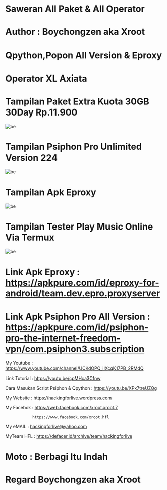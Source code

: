 # Saweran All Paket & All Operator

# Author : Boychongzen aka Xroot

# Qpython,Popon All Version & Eproxy

# Operator XL Axiata

# Tampilan Paket Extra Kuota 30GB 30Day Rp.11.900
![be](https://raw.githubusercontent.com/boychongzen18/Eproxy-3Party-Android/master/kipli.jpg)
# Tampilan Psiphon Pro Unlimited Version 224
![be](https://raw.githubusercontent.com/boychongzen18/Eproxy-3Party-Android/master/popon.jpg)
# Tampilan Apk Eproxy
![be](https://raw.githubusercontent.com/boychongzen18/Eproxy-3Party-Android/master/eproxy.jpg)
# Tampilan Tester Play Music Online Via Termux
![be](https://raw.githubusercontent.com/boychongzen18/Eproxy-3Party-Android/master/yt.jpg)

# Link Apk Eproxy : https://apkpure.com/id/eproxy-for-android/team.dev.epro.proxyserver

# Link Apk Psiphon Pro All Version : https://apkpure.com/id/psiphon-pro-the-internet-freedom-vpn/com.psiphon3.subscription

My Youtube    : https://www.youtube.com/channel/UCKdOPQ_iIXcqK17PB_2RMdQ

Link Tutorial : https://youtu.be/cpMHca3Cfnw

Cara Masukan Script Psiphon & Qpython : https://youtu.be/XPx7treUZQg

My Website    : https://hackingforlive.wordpress.com

My Facebok    : https://web.facebook.com/xroot.xroot.7

                https://www.facebook.com/xroot.hfl

My eMAIL      : hackingforlive@yahoo.com

MyTeam HFL    : https://defacer.id/archive/team/hackingforlive

# Moto : Berbagi Itu Indah

# Regard Boychongzen aka Xroot
